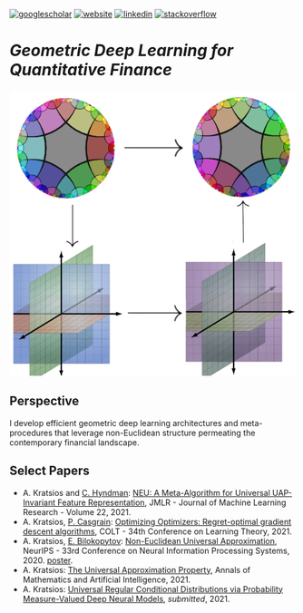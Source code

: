 [<img src='https://cdn.jsdelivr.net/npm/simple-icons@3.0.1/icons/googlescholar.svg' alt='googlescholar' height='40'>](9D-bHFgAAAAJ&hl) [<img src='https://cdn.jsdelivr.net/npm/simple-icons@3.0.1/icons/icloud.svg' alt='website' height='40'>](https://people.math.ethz.ch/~kratsioa/) [<img src='https://cdn.jsdelivr.net/npm/simple-icons@3.0.1/icons/linkedin.svg' alt='linkedin' height='40'>](https://www.linkedin.com/in/anastasiskratsios/) [<img src='https://cdn.jsdelivr.net/npm/simple-icons@3.0.1/icons/stackoverflow.svg' alt='stackoverflow' height='40'>](https://stackoverflow.com/users/284090)  
# *Geometric Deep Learning for Quantitative Finance*

![alt text](https://github.com/AnastasisKratsios/NeurIPS2020_Non_Euclidean_Universal_Approximation_Example_DNN_Layer_Comparisons/blob/master/Pictorial_Summary_NonEuclidean_Universal_Approximation.png)

## Perspective
I develop efficient geometric deep learning architectures and meta-procedures that leverage non-Euclidean structure permeating the contemporary financial landscape.
## Select Papers
- A. Kratsios and [C. Hyndman](https://www.concordia.ca/artsci/math-stats/faculty.html?fpid=cody-hyndman): [NEU: A Meta-Algorithm for Universal UAP-Invariant Feature Representation](https://www.jmlr.org/papers/v22/18-803.html), JMLR - Journal of Machine Learning Research - Volume 22, 2021.
- A. Kratsios, [P. Casgrain](https://p-casgrain.github.io/): [Optimizing Optimizers: Regret-optimal gradient descent algorithms](https://arxiv.org/abs/2101.00041), COLT - 34th Conference on Learning Theory, 2021.
- A. Kratsios, [E. Bilokopytov](https://orcid.org/0000-0001-7075-886X): [Non-Euclidean Universal Approximation](https://proceedings.neurips.cc/paper/2020/file/786ab8c4d7ee758f80d57e65582e609d-Paper.pdf), NeurIPS - 33rd Conference on Neural Information Processing Systems, 2020.  [poster](https://www.dropbox.com/s/yy4rkkjrtyw1kk2/NeurIPS2020_Poster.pdf?dl=0).
- A. Kratsios: [The Universal Approximation Property](https://link.springer.com/article/10.1007/s10472-020-09723-1), Annals of Mathematics and Artificial Intelligence, 2021.
- A. Kratsios: [Universal Regular Conditional Distributions via Probability Measure-Valued Deep Neural Models](https://arxiv.org/abs/2105.07743), *submitted*, 2021.
